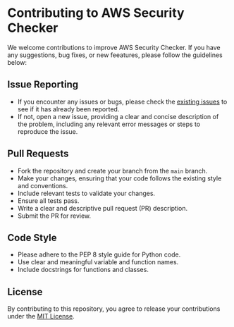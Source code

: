 # Contributing to AWS Security Checker

We welcome contributions to improve AWS Security Checker. If you have any suggestions, bug fixes, or new feeatures, please follow the guidelines below:

## Issue Reporting

- If you encounter any issues or bugs, please check the [existing issues](https://github.com/your/repository/issues) to see if it has already been reported.
- If not, open a new issue, providing a clear and concise description of the problem, including any relevant error messages or steps to reproduce the issue.

## Pull Requests

- Fork the repository and create your branch from the `main` branch.
- Make your changes, ensuring that your code follows the existing style and conventions.
- Include relevant tests to validate your changes.
- Ensure all tests pass.
- Write a clear and descriptive pull request (PR) description.
- Submit the PR for review.

## Code Style

- Please adhere to the PEP 8 style guide for Python code.
- Use clear and meaningful variable and function names.
- Include docstrings for functions and classes.

## License

By contributing to this repository, you agree to release your contributions under the [MIT License](LICENSE).
